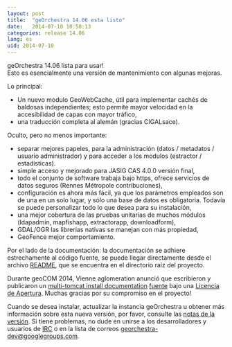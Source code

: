 ```yaml
---
layout: post
title:  "geOrchestra 14.06 esta listo"
date:   2014-07-10 10:50:13
categories: release 14.06
lang: es
uid: 2014-07-10
---
```


geOrchestra 14.06 lista para usar!  
Esto es esencialmente una versión de mantenimiento con algunas mejoras.

<!--more-->

Lo principal:

 * Un nuevo modulo GeoWebCache, útil para implementar cachés de baldosas independientes; esto permite mayor velocidad en la accesibilidad de capas con mayor tráfico,
 * una traducción completa al alemán (gracias CIGALsace).

Oculto, pero no menos importante:

 * separar mejores papeles, para la administración (datos / metadatos / usuario administrador) y para acceder a los modulos (estractor / estadisticas).
 * simple acceso y mejorado para JASIG CAS 4.0.0 versión final,
 * todo el conjunto de software trabaja bajo https, ofrece servicios de datos seguros (Rennes Métropole contribuciones),
 * configuración es ahora más fácil, ya que los parámetros empleados son de una en un solo lugar, y sólo una base de datos es obligatoria. Todavía se puede personalizar todo lo que desea para su instalación,
 * una mejor cobertura de las pruebas unitarias de muchos módulos (ldapadmin, mapfishapp, extractorapp, downloadform),
 * GDAL/OGR las librerias nativas se manejan con más propiedad,
 * GeoFence mejor comportamiento.

Por el lado de la documentación: la documentación se adhiere estrechamente al código fuente, se puede llegar directamente desde el archivo [README](https://github.com/georchestra/georchestra/blob/14.06/README.md), que se encuentra en el directorio raíz del proyecto. 

Durante geoCOM 2014, Vienne aglomeration anunció que escribieron y publicaron un [multi-tomcat install documentation](http://geo.viennagglo.fr/doc/index.html) [fuente](https://github.com/viennagglo/georchestra-doc) bajo una [Licencia de Apertura](https://github.com/viennagglo/georchestra-doc/blob/master/licence.md). Muchas gracias por su compromiso en el proyecto!

Cuando se desea instalar, actualizar la instancia geOrchestra u obtener más información sobre esta nueva versión, por favor, consulte las [notas de la versión](https://github.com/georchestra/georchestra/blob/14.06/RELEASE_NOTES.md).
Si tiene problemas, no dude en unirse a los desarrolladores y usuarios de [IRC](https://kiwiirc.com/client/irc.freenode.net/georchestra) o en la lista de correos [georchestra-dev@googlegroups.com](https://groups.google.com/group/georchestra-dev?hl=fr). 
